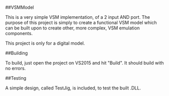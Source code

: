 ##VSMModel

This is a very simple VSM implementation, of a 2 input AND port.
The purpose of this project is simply to create a functional VSM model which can be built upon to create other, more complex, VSM emulation components.

This project is only for a digital model.

##Building

To build, just open the project on VS2015 and hit "Build". It should build with no errors.

##Testing

A simple design, called TestJig, is included, to test the built .DLL.


